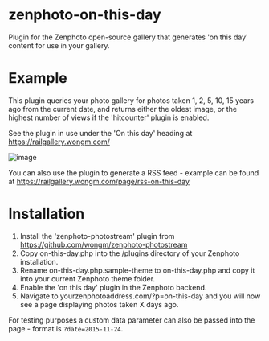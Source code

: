 # zenphoto-on-this-day
Plugin for the Zenphoto open-source gallery that generates 'on this day' content for use in your gallery.

# Example

This plugin queries your photo gallery for photos taken 1, 2, 5, 10, 15 years ago from the current date, and returns either the oldest image, or the highest number of views if the 'hitcounter' plugin is enabled.

See the plugin in use under the 'On this day' heading at https://railgallery.wongm.com/

![image](https://user-images.githubusercontent.com/916546/40593788-1fa8e16e-626e-11e8-8a21-ac296ca941ff.png)

You can also use the plugin to generate a RSS feed - example can be found at https://railgallery.wongm.com/page/rss-on-this-day

# Installation

1. Install the 'zenphoto-photostream' plugin from https://github.com/wongm/zenphoto-photostream
2. Copy on-this-day.php into the /plugins directory of your Zenphoto installation.
3. Rename on-this-day.php.sample-theme to on-this-day.php and copy it into your current Zenphoto theme folder.
4. Enable the 'on this day' plugin in the Zenphoto backend.
5. Navigate to yourzenphotoaddress.com/?p=on-this-day and you will now see a page displaying photos taken X days ago.

For testing purposes a custom data parameter can also be passed into the page - format is `?date=2015-11-24`.